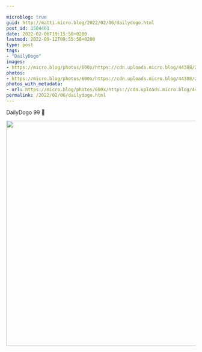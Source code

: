 ```yaml
---

microblog: true
guid: http://matti.micro.blog/2022/02/06/dailydogo.html
post_id: 1504461
date: 2022-02-06T19:15:50+0200
lastmod: 2022-09-12T09:55:58+0200
type: post
tags:
- "DailyDogo"
images:
- https://micro.blog/photos/600x/https://cdn.uploads.micro.blog/44388/2022/60be4e1ccc.jpg
photos:
- https://micro.blog/photos/600x/https://cdn.uploads.micro.blog/44388/2022/60be4e1ccc.jpg
photos_with_metadata:
- url: https://micro.blog/photos/600x/https://cdn.uploads.micro.blog/44388/2022/60be4e1ccc.jpg
permalink: /2022/02/06/dailydogo.html
---
```

DailyDogo 99 🐶

<img src="/media/uploads/2022/60be4e1ccc.jpg" width="600" height="600" alt="" />
